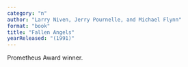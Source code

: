 ```yaml
---
category: "n"
author: "Larry Niven, Jerry Pournelle, and Michael Flynn"
format: "book"
title: "Fallen Angels"
yearReleased: "(1991)"
---
```

Prometheus Award winner.